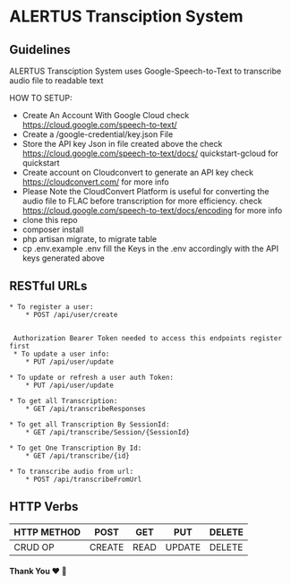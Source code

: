 # ALERTUS Transciption System

## Guidelines

ALERTUS Transciption System uses Google-Speech-to-Text to transcribe audio file to readable text


HOW TO SETUP:
* Create An Account With Google Cloud check https://cloud.google.com/speech-to-text/
* Create a /google-credential/key.json File
* Store the API key Json in file created above the check https://cloud.google.com/speech-to-text/docs/              quickstart-gcloud for quickstart
* Create account on Cloudconvert to generate an API key check https://cloudconvert.com/ for more info
* Please Note the CloudConvert Platform is useful for converting the audio file to FLAC before transcription for more efficiency. check https://cloud.google.com/speech-to-text/docs/encoding for more info
* clone this repo
* composer install
* php artisan migrate, to migrate table
* cp .env.example .env fill the Keys in the .env accordingly with the API keys generated above

## RESTful URLs

```
* To register a user:
    * POST /api/user/create


 Authorization Bearer Token needed to access this endpoints register first
 * To update a user info:
    * PUT /api/user/update

* To update or refresh a user auth Token:
    * PUT /api/user/update

* To get all Transcription:
    * GET /api/transcribeResponses

* To get all Transcription By SessionId:
    * GET /api/transcribe/Session/{SessionId}
       
* To get One Transcription By Id:
    * GET /api/transcribe/{id}

* To transcribe audio from url:
    * POST /api/transcribeFromUrl

```
## HTTP Verbs

| HTTP METHOD | POST            | GET       | PUT         | DELETE |
| ----------- | --------------- | --------- | ----------- | ------ |
| CRUD OP     | CREATE          | READ      | UPDATE      | DELETE |

#### Thank You :heart: :pray:
